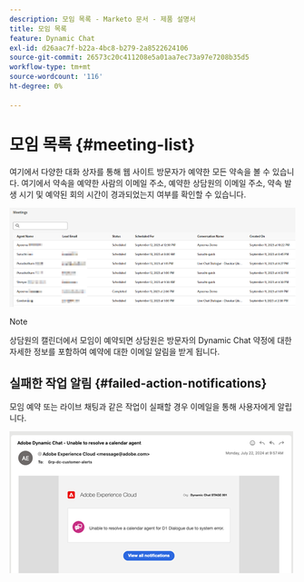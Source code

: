 ```yaml
---
description: 모임 목록 - Marketo 문서 - 제품 설명서
title: 모임 목록
feature: Dynamic Chat
exl-id: d26aac7f-b22a-4bc8-b279-2a8522624106
source-git-commit: 26573c20c411208e5a01aa7ec73a97e7208b35d5
workflow-type: tm+mt
source-wordcount: '116'
ht-degree: 0%

---
```


# 모임 목록 {#meeting-list}

여기에서 다양한 대화 상자를 통해 웹 사이트 방문자가 예약한 모든 약속을 볼 수 있습니다. 여기에서 약속을 예약한 사람의 이메일 주소, 예약한 상담원의 이메일 주소, 약속 발생 시기 및 예약된 회의 시간이 경과되었는지 여부를 확인할 수 있습니다.

![](assets/meeting-list-1.png)

>[!NOTE]
>
>상담원의 캘린더에서 모임이 예약되면 상담원은 방문자의 Dynamic Chat 약정에 대한 자세한 정보를 포함하여 예약에 대한 이메일 알림을 받게 됩니다.

## 실패한 작업 알림 {#failed-action-notifications}

모임 예약 또는 라이브 채팅과 같은 작업이 실패할 경우 이메일을 통해 사용자에게 알립니다.

![](assets/meeting-list-2.png)

